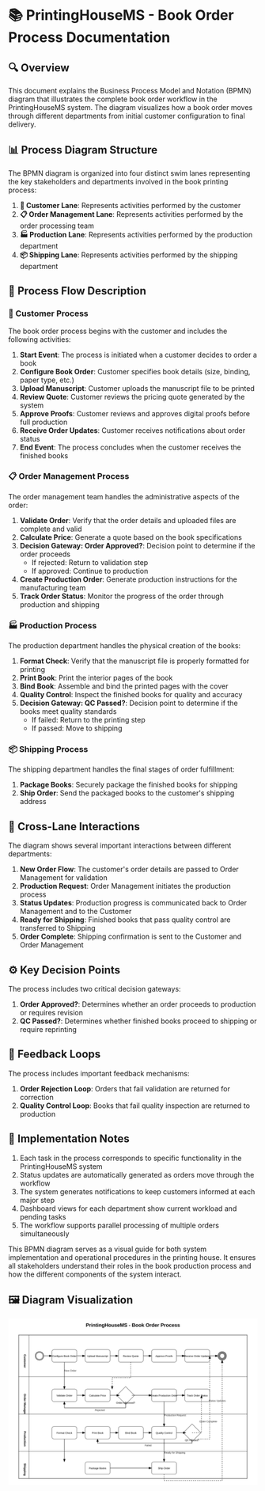 # 📚 PrintingHouseMS - Book Order Process Documentation

## 🔍 Overview
This document explains the Business Process Model and Notation (BPMN) diagram that illustrates the complete book order workflow in the PrintingHouseMS system. The diagram visualizes how a book order moves through different departments from initial customer configuration to final delivery.

## 📊 Process Diagram Structure
The BPMN diagram is organized into four distinct swim lanes representing the key stakeholders and departments involved in the book printing process:

1. **👤 Customer Lane**: Represents activities performed by the customer
2. **📋 Order Management Lane**: Represents activities performed by the order processing team
3. **🏭 Production Lane**: Represents activities performed by the production department
4. **📦 Shipping Lane**: Represents activities performed by the shipping department

## 🔄 Process Flow Description

### 👤 Customer Process
The book order process begins with the customer and includes the following activities:

1. **Start Event**: The process is initiated when a customer decides to order a book
2. **Configure Book Order**: Customer specifies book details (size, binding, paper type, etc.)
3. **Upload Manuscript**: Customer uploads the manuscript file to be printed
4. **Review Quote**: Customer reviews the pricing quote generated by the system
5. **Approve Proofs**: Customer reviews and approves digital proofs before full production
6. **Receive Order Updates**: Customer receives notifications about order status
7. **End Event**: The process concludes when the customer receives the finished books

### 📋 Order Management Process
The order management team handles the administrative aspects of the order:

1. **Validate Order**: Verify that the order details and uploaded files are complete and valid
2. **Calculate Price**: Generate a quote based on the book specifications
3. **Decision Gateway: Order Approved?**: Decision point to determine if the order proceeds
   - If rejected: Return to validation step
   - If approved: Continue to production
4. **Create Production Order**: Generate production instructions for the manufacturing team
5. **Track Order Status**: Monitor the progress of the order through production and shipping

### 🏭 Production Process
The production department handles the physical creation of the books:

1. **Format Check**: Verify that the manuscript file is properly formatted for printing
2. **Print Book**: Print the interior pages of the book
3. **Bind Book**: Assemble and bind the printed pages with the cover
4. **Quality Control**: Inspect the finished books for quality and accuracy
5. **Decision Gateway: QC Passed?**: Decision point to determine if the books meet quality standards
   - If failed: Return to the printing step
   - If passed: Move to shipping

### 📦 Shipping Process
The shipping department handles the final stages of order fulfillment:

1. **Package Books**: Securely package the finished books for shipping
2. **Ship Order**: Send the packaged books to the customer's shipping address

## 🔀 Cross-Lane Interactions
The diagram shows several important interactions between different departments:

1. **New Order Flow**: The customer's order details are passed to Order Management for validation
2. **Production Request**: Order Management initiates the production process
3. **Status Updates**: Production progress is communicated back to Order Management and to the Customer
4. **Ready for Shipping**: Finished books that pass quality control are transferred to Shipping
5. **Order Complete**: Shipping confirmation is sent to the Customer and Order Management

## ⚙️ Key Decision Points
The process includes two critical decision gateways:

1. **Order Approved?**: Determines whether an order proceeds to production or requires revision
2. **QC Passed?**: Determines whether finished books proceed to shipping or require reprinting

## 🔄 Feedback Loops
The process includes important feedback mechanisms:

1. **Order Rejection Loop**: Orders that fail validation are returned for correction
2. **Quality Control Loop**: Books that fail quality inspection are returned to production

## 📝 Implementation Notes

1. Each task in the process corresponds to specific functionality in the PrintingHouseMS system
2. Status updates are automatically generated as orders move through the workflow
3. The system generates notifications to keep customers informed at each major step
4. Dashboard views for each department show current workload and pending tasks
5. The workflow supports parallel processing of multiple orders simultaneously

This BPMN diagram serves as a visual guide for both system implementation and operational procedures in the printing house. It ensures all stakeholders understand their roles in the book production process and how the different components of the system interact.

## 🖼️ Diagram Visualization
![BPMN Diagram](folders\diagrams\BPMN.svg)
